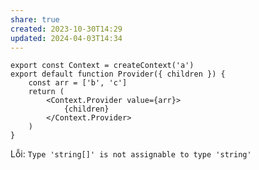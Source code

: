 ```yaml
---
share: true
created: 2023-10-30T14:29
updated: 2024-04-03T14:34
---
```

```tsx
export const Context = createContext('a')
export default function Provider({ children }) {
    const arr = ['b', 'c'] 
    return (
        <Context.Provider value={arr}> 
            {children}
        </Context.Provider>
    )
}
```
Lỗi: `Type 'string[]' is not assignable to type 'string'`